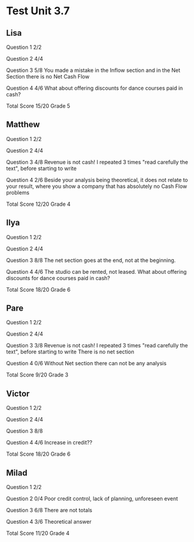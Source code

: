 # Test Unit 3.7

## Lisa

Question 1      2/2

Question 2      4/4

Question 3      5/8
                You made a mistake in the Inflow section
                and in the Net Section there is no Net Cash Flow

Question 4      4/6
                What about offering discounts for dance courses paid in cash?

Total Score     15/20 Grade 5

## Matthew

Question 1      2/2

Question 2      4/4

Question 3      4/8
                Revenue is not cash!
                I repeated 3 times "read carefully the text", before 
                starting to write

Question 4      2/6
                Beside your analysis being theoretical, it does not relate
                to your result, where you show a company that has absolutely
                no Cash Flow problems

Total Score     12/20 Grade 4

## Ilya

Question 1      2/2

Question 2      4/4

Question 3      8/8
                The net section goes at the end, not at the beginning.

Question 4      4/6
                The studio can be rented, not leased.
                What about offering discounts for dance courses paid in cash?

Total Score     18/20 Grade 6

## Pare

Question 1      2/2

Question 2      4/4

Question 3      3/8
                Revenue is not cash!
                I repeated 3 times "read carefully the text", before 
                starting to write
                There is no net section

Question 4      0/6
                Without Net section there can not be any analysis

Total Score     9/20 Grade 3

## Victor

Question 1      2/2

Question 2      4/4

Question 3      8/8

Question 4      4/6
                Increase in credit??

Total Score     18/20 Grade 6

## Milad 

Question 1      2/2

Question 2      0/4
                Poor credit control, lack of planning, unforeseen event

Question 3      6/8
                There are not totals 

Question 4      3/6
                Theoretical answer

Total Score     11/20 Grade 4

